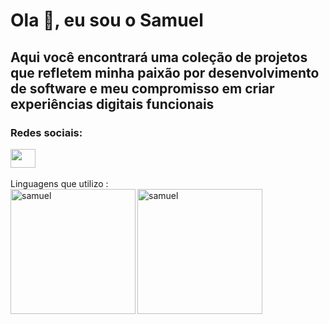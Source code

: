 # Ola 👋, eu sou o Samuel

## Aqui você encontrará uma coleção de projetos que refletem minha paixão por desenvolvimento de software e meu compromisso em criar experiências digitais funcionais

### Redes sociais:
<div>
  <a href = "https://www.linkedin.com/in/samuel-oliveira-coutinho/">
       <img src="https://raw.githubusercontent.com/rahuldkjain/github-profile-readme-generator/master/src/images/icons/Social/linked-in-alt.svg" height="30" width="40" />
  </a>
</div>
<br />
Linguagens que utilizo :
<div>
      <picture>
      <source media="(prefers-color-scheme: dark)" srcset="https://github-readme-stats.vercel.app/api/top-langs/?username=Samuel-Oliveira-C&size_weight=0.5&count_weight=0.5&locale=pt-br" />
      <source media="(prefers-color-scheme: light)" srcset="https://github-readme-stats.vercel.app/api/top-langs/?username=Samuel-Oliveira-C&size_weight=0.5&count_weight=0.5&locale=pt-br" />
      <img align="left" src="https://github-readme-stats.vercel.app/api/top-langs/?username=Samuel-Oliveira-C&size_weight=0.5&count_weight=0.5&locale=pt-br" alt="samuel" style="height: 200px;" />
    </picture>
</div>

<div >
    <picture>
      <source media="(prefers-color-scheme: dark)" srcset="https://github-readme-stats.vercel.app/api?username=Samuel-Oliveira-C&show_icons=true&theme=dracula&locale=pt-br" />
      <source media="(prefers-color-scheme: light)" srcset="https://github-readme-stats.vercel.app/api?username=Samuel-Oliveira-C&show_icons=true&locale=pt-br" />
      <img align="center" src="https://github-readme-stats.vercel.app/api?username=Samuel-Oliveira-C&show_icons=true&theme=dracula&locale=pt-br" alt="samuel" style="height: 200px;" />
    </picture>
</div>

